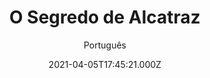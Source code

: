 ---
id: 'd4089de4-cbd9-4c8e-ad0b-a3265e707e6d'
type: 'movie' # Filme, Série, Anime
title: "O Segredo de Alcatraz"
synopsis: ["Alcatraz, 1937. Um jovem guarda penitenciário que trabalha no turno da noite experimenta uma série de perturbações arrepiantes que culminam na morte bizarra de um preso – levantando suspeitas de não apenas uma presença sobrenatural, mas também de corrupção mortal no notório bloco de punição das prisões. Baseado em fatos reais horripilantes, na prisão mais famosa do mundo, esta é uma história aterradora de horrores sobrenaturais e do mundo real.",
]
originalTitle: "The Haunting of Alcatraz"
date: '2021-04-05T17:45:21.000Z'
update: '2021-04-05T17:45:21.000Z'
releaseDate: '2020-03-09T03:00:00.000Z'
imdb:
  rating: '2.6' # 8.5
  id: '' # tt0470752
duration: '1h 26 Min'
trailer:
  urls: [
    '7U_LsF13xs8',
  ]
tags: ['720p', '1080p']
genre: ['Terror'] #
quality: 'WEB-DL' # BluRay, WEB-DL, HDTV, WEB-DL4K, WEB-DLe
format: 'Mkv' # MKV, MP4, TS
audio: 'Português, Inglês' # Dublado, Legendado, Dual Audio, Dub & Leg
subtitle: 'Português' # Português, inglês,
size: '1.27 GB | 3.38 GB' # 4.8 GB
audioQuality: 10
videoQuality: 10
directors: []
#  - name: 'Lana Wachowski'
#    image: ''
#  - name: 'Lilly Wachowski'
#    image: ''
cast: []
#  - name: 'Keanu Reeves'
#    image: ''
#    characterName: 'Neo'
writers: []
#  - name: ''
#    image: ''
maturityRating:
  age: '' # L , 10, 12, 14, 16, 18
  topics: [''] # Violence, Illegal drugs, Inappropriate Language, Legal Drugs, Sexual Content, Extreme Violence
###########################################
download:
  
  - url: 'magnet:?xt=urn:btih:c0947b1230a218b78cf1b3efd795411f60d470a9&dn=O.Segredo.de.Alcatraz.2020.720p.WEB-DL.DD5.1.H264-DUAL&tr=udp%3a%2f%2ftracker.opentrackr.org%3a1337%2fannounce&tr=udp%3a%2f%2ftracker.openbittorrent.com%3a80%2fannounce&tr=udp%3a%2f%2ftracker.trackerfix.com%3a80%2fannounce&tr=udp%3a%2f%2ftracker.coppersurfer.tk%3a6969%2fannounce&tr=udp%3a%2f%2ftracker.leechers-paradise.org%3a6969%2fannounce&tr=udp%3a%2f%2feddie4.nl%3a6969%2fannounce&tr=udp%3a%2f%2fp4p.arenabg.com%3a1337%2fannounce&tr=udp%3a%2f%2fexplodie.org%3a6969%2fannounce&tr=udp%3a%2f%2fzer0day.ch%3a1337%2fannounce'
    resolution: '720p' # 720p, 1080p, 4K,
    audio: 'Dual Áudio' # Dublado, Legendado, Dual Audio
    size: '' # 4.8 GB
    quality: '' # BluRay, WEB-DL
    format: '' # MKV
  - url: 'magnet:?xt=urn:btih:b2f2c54412e889cc98f54efe41db7cc0b94b868d&dn=O.Segredo.de.Alcatraz.2020.1080p.WEB-DL.DD5.1.H264-DUAL&tr=udp%3a%2f%2ftracker.opentrackr.org%3a1337%2fannounce&tr=udp%3a%2f%2ftracker.openbittorrent.com%3a80%2fannounce&tr=udp%3a%2f%2ftracker.trackerfix.com%3a80%2fannounce&tr=udp%3a%2f%2ftracker.coppersurfer.tk%3a6969%2fannounce&tr=udp%3a%2f%2ftracker.leechers-paradise.org%3a6969%2fannounce&tr=udp%3a%2f%2feddie4.nl%3a6969%2fannounce&tr=udp%3a%2f%2fp4p.arenabg.com%3a1337%2fannounce&tr=udp%3a%2f%2fexplodie.org%3a6969%2fannounce&tr=udp%3a%2f%2fzer0day.ch%3a1337%2fannounce'
    resolution: '1080p' # 720p, 1080p, 4K,
    audio: 'Dual Áudio' # Dublado, Legendado, Dual Audio
    size: '' # 4.8 GB
    quality: '' # BluRay, WEB-DL
    format: '' # MKV
images:
  cover: '/assets/movies/o-segredo-de-alcatraz.jpg'
  background: '/assets/movies/'
---